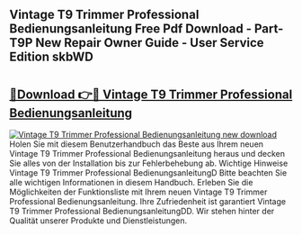 ## Vintage T9 Trimmer Professional Bedienungsanleitung Free Pdf Download - Part-T9P New Repair Owner Guide - User Service Edition skbWD

# <h2><a href="http://df4839k.blite.top/?on=Vintage+T9+Trimmer+Professional+Bedienungsanleitung">🔗Download 👉🔴 Vintage T9 Trimmer Professional Bedienungsanleitung</a></h2>

[![Vintage T9 Trimmer Professional Bedienungsanleitung new download](https://i.imgur.com/lujVjoI.png)](http://df4839k.blite.top/?on=Vintage+T9+Trimmer+Professional+Bedienungsanleitung)
Holen Sie mit diesem Benutzerhandbuch das Beste aus Ihrem neuen Vintage T9 Trimmer Professional Bedienungsanleitung heraus und decken Sie alles von der Installation bis zur Fehlerbehebung ab. Wichtige Hinweise Vintage T9 Trimmer Professional BedienungsanleitungD Bitte beachten Sie alle wichtigen Informationen in diesem Handbuch. Erleben Sie die Möglichkeiten der Funktionsliste mit Ihrem neuen Vintage T9 Trimmer Professional Bedienungsanleitung. Ihre Zufriedenheit ist garantiert Vintage T9 Trimmer Professional BedienungsanleitungDD. Wir stehen hinter der Qualität unserer Produkte und Dienstleistungen.

